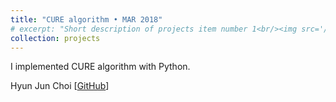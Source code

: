 ```yaml
---
title: "CURE algorithm • MAR 2018"
# excerpt: "Short description of projects item number 1<br/><img src='/images/500x300.png'>"
collection: projects
---
```


I implemented CURE algorithm with Python.

Hyun Jun Choi [[GitHub](https://github.com/HyunjunA/INF553CURE)]